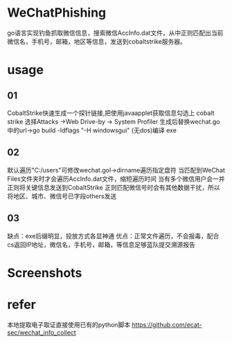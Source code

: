 # WeChatPhishing
go语言实现钓鱼抓取微信信息，搜索微信AccInfo.dat文件，从中正则匹配出当前微信名，手机号，邮箱，地区等信息，发送到cobaltstrike服务器。

# usage

## 01
CobaltStrike快速生成一个探针链接,把使用javaapplet获取信息勾选上
cobalt strike 选择Attacks ->Web Drive-by -> System Profiler
生成后替换wechat.go中的url->go build -ldflags "-H windowsgui" (无dos)编译 exe
## 02
默认遍历"C:/users"可修改wechat.gol->dirname遍历指定盘符
当匹配到WeChat Files文件夹时才会遍历AccInfo.dat文件，缩短遍历时间
当有多个微信用户会一并正则将关键信息发送到CobaltStrike
正则匹配微信号时会有其他数据干扰，所以将地区、城市、微信号已字段others发送
## 03
缺点：exe后缀明显，投放方式各显神通
优点：正常文件遍历，不会报毒，配合cs返回IP地址，微信名，手机号，邮箱，等信息足够蓝队提交溯源报告
# Screenshots

# refer
本地提取电子取证直接使用已有的python脚本 https://github.com/ecat-sec/wechat_info_collect
